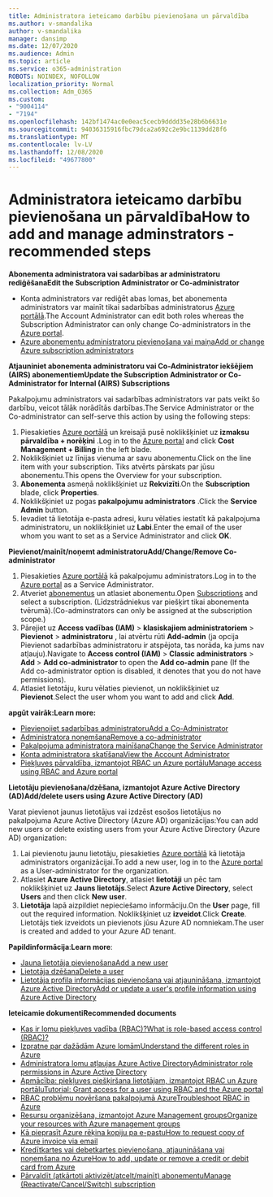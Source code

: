 ```yaml
---
title: Administratora ieteicamo darbību pievienošana un pārvaldība
ms.author: v-smandalika
author: v-smandalika
manager: dansimp
ms.date: 12/07/2020
ms.audience: Admin
ms.topic: article
ms.service: o365-administration
ROBOTS: NOINDEX, NOFOLLOW
localization_priority: Normal
ms.collection: Adm_O365
ms.custom:
- "9004114"
- "7194"
ms.openlocfilehash: 142bf1474ac0e0eac5cecb9dddd35e28b6b6631e
ms.sourcegitcommit: 94036315916fbc79dca2a692c2e9bc1139dd28f6
ms.translationtype: MT
ms.contentlocale: lv-LV
ms.lasthandoff: 12/08/2020
ms.locfileid: "49677800"
---
```

# <a name="how-to-add-and-manage-adminstrators---recommended-steps"></a><span data-ttu-id="fa83b-102">Administratora ieteicamo darbību pievienošana un pārvaldība</span><span class="sxs-lookup"><span data-stu-id="fa83b-102">How to add and manage adminstrators - recommended steps</span></span>

<span data-ttu-id="fa83b-103">**Abonementa administratora vai sadarbības ar administratoru rediģēšana**</span><span class="sxs-lookup"><span data-stu-id="fa83b-103">**Edit the Subscription Administrator or Co-administrator**</span></span>

- <span data-ttu-id="fa83b-104">Konta administrators var rediģēt abas lomas, bet abonementa administrators var mainīt tikai sadarbības administratorus [Azure portālā](https://ms.portal.azure.com/#home).</span><span class="sxs-lookup"><span data-stu-id="fa83b-104">The Account Administrator can edit both roles whereas the Subscription Administrator can only change Co-administrators in the [Azure portal](https://ms.portal.azure.com/#home).</span></span>
- [<span data-ttu-id="fa83b-105">Azure abonementu administratoru pievienošana vai maiņa</span><span class="sxs-lookup"><span data-stu-id="fa83b-105">Add or change Azure subscription administrators</span></span>](https://docs.microsoft.com/azure/cost-management-billing/manage/add-change-subscription-administrator)

<span data-ttu-id="fa83b-106">**Atjauniniet abonementa administratoru vai Co-Administrator iekšējiem (AIRS) abonementiem**</span><span class="sxs-lookup"><span data-stu-id="fa83b-106">**Update the Subscription Administrator or Co-Administrator for Internal (AIRS) Subscriptions**</span></span>

<span data-ttu-id="fa83b-107">Pakalpojumu administrators vai sadarbības administrators var pats veikt šo darbību, veicot tālāk norādītās darbības.</span><span class="sxs-lookup"><span data-stu-id="fa83b-107">The Service Administrator or the Co-administrator can self-serve this action by using the following steps:</span></span>

1. <span data-ttu-id="fa83b-108">Piesakieties [Azure portālā](https://ms.portal.azure.com/#home) un kreisajā pusē noklikšķiniet uz **izmaksu pārvaldība + norēķini** .</span><span class="sxs-lookup"><span data-stu-id="fa83b-108">Log in to the [Azure portal](https://ms.portal.azure.com/#home) and click **Cost Management + Billing** in the left blade.</span></span>
2. <span data-ttu-id="fa83b-109">Noklikšķiniet uz līnijas vienuma ar savu abonementu.</span><span class="sxs-lookup"><span data-stu-id="fa83b-109">Click on the line item with your subscription.</span></span> <span data-ttu-id="fa83b-110">Tiks atvērts pārskats par jūsu abonementu.</span><span class="sxs-lookup"><span data-stu-id="fa83b-110">This opens the Overview for your subscription.</span></span>
3. <span data-ttu-id="fa83b-111">**Abonementa** asmeņā noklikšķiniet uz **Rekvizīti**.</span><span class="sxs-lookup"><span data-stu-id="fa83b-111">On the **Subscription** blade, click **Properties**.</span></span> 
4. <span data-ttu-id="fa83b-112">Noklikšķiniet uz pogas **pakalpojumu administrators** .</span><span class="sxs-lookup"><span data-stu-id="fa83b-112">Click the **Service Admin** button.</span></span>
5. <span data-ttu-id="fa83b-113">Ievadiet tā lietotāja e-pasta adresi, kuru vēlaties iestatīt kā pakalpojuma administratoru, un noklikšķiniet uz **Labi**.</span><span class="sxs-lookup"><span data-stu-id="fa83b-113">Enter the email of the user whom you want to set as a Service Administrator and click **OK**.</span></span>

<span data-ttu-id="fa83b-114">**Pievienot/mainīt/noņemt administratoru**</span><span class="sxs-lookup"><span data-stu-id="fa83b-114">**Add/Change/Remove Co-administrator**</span></span>

1. <span data-ttu-id="fa83b-115">Piesakieties [Azure portālā](https://ms.portal.azure.com/#home) kā pakalpojumu administrators.</span><span class="sxs-lookup"><span data-stu-id="fa83b-115">Log in to the [Azure portal](https://ms.portal.azure.com/#home) as a Service Administrator.</span></span>
2. <span data-ttu-id="fa83b-116">Atveriet [abonementus](https://ms.portal.azure.com/#blade/Microsoft_Azure_Billing/SubscriptionsBlade) un atlasiet abonementu.</span><span class="sxs-lookup"><span data-stu-id="fa83b-116">Open [Subscriptions](https://ms.portal.azure.com/#blade/Microsoft_Azure_Billing/SubscriptionsBlade) and select a subscription.</span></span> <span data-ttu-id="fa83b-117">(Līdzstrādniekus var piešķirt tikai abonementa tvērumā).</span><span class="sxs-lookup"><span data-stu-id="fa83b-117">(Co-adminstrators can only be assigned at the subscription scope.)</span></span>
3. <span data-ttu-id="fa83b-118">Pārejiet uz **Access vadības (IAM)**  >  **klasiskajiem administratoriem**  >  **Pievienot**  >  **administratoru** , lai atvērtu rūti **Add-admin** (ja opcija Pievienot sadarbības administratoru ir atspējota, tas norāda, ka jums nav atļauju).</span><span class="sxs-lookup"><span data-stu-id="fa83b-118">Navigate to **Access control (IAM)** > **Classic administrators** > **Add** > **Add co-administrator** to open the **Add co-admin** pane (If the Add co-administrator option is disabled, it denotes that you do not have permissions).</span></span>
4. <span data-ttu-id="fa83b-119">Atlasiet lietotāju, kuru vēlaties pievienot, un noklikšķiniet uz **Pievienot**.</span><span class="sxs-lookup"><span data-stu-id="fa83b-119">Select the user whom you want to add and click **Add**.</span></span>

<span data-ttu-id="fa83b-120">**apgūt vairāk:**</span><span class="sxs-lookup"><span data-stu-id="fa83b-120">**Learn more:**</span></span>
- [<span data-ttu-id="fa83b-121">Pievienojiet sadarbības administratoru</span><span class="sxs-lookup"><span data-stu-id="fa83b-121">Add a Co-Administrator</span></span>](https://docs.microsoft.com/azure/role-based-access-control/classic-administrators)
- [<span data-ttu-id="fa83b-122">Administratora noņemšana</span><span class="sxs-lookup"><span data-stu-id="fa83b-122">Remove a co-administrator</span></span>](https://docs.microsoft.com/azure/role-based-access-control/classic-administrators)
- [<span data-ttu-id="fa83b-123">Pakalpojuma administratora mainīšana</span><span class="sxs-lookup"><span data-stu-id="fa83b-123">Change the Service Administrator</span></span>](https://docs.microsoft.com/azure/role-based-access-control/classic-administrators)
- [<span data-ttu-id="fa83b-124">Konta administratora skatīšana</span><span class="sxs-lookup"><span data-stu-id="fa83b-124">View the Account Administrator</span></span>](https://docs.microsoft.com/azure/role-based-access-control/classic-administrators)
- [<span data-ttu-id="fa83b-125">Piekļuves pārvaldība, izmantojot RBAC un Azure portālu</span><span class="sxs-lookup"><span data-stu-id="fa83b-125">Manage access using RBAC and Azure portal</span></span>](https://docs.microsoft.com/azure/role-based-access-control/role-assignments-portal)

<span data-ttu-id="fa83b-126">**Lietotāju pievienošana/dzēšana, izmantojot Azure Active Directory (AD)**</span><span class="sxs-lookup"><span data-stu-id="fa83b-126">**Add/delete users using Azure Active Directory (AD)**</span></span>

<span data-ttu-id="fa83b-127">Varat pievienot jaunus lietotājus vai izdzēst esošos lietotājus no pakalpojuma Azure Active Directory (Azure AD) organizācijas:</span><span class="sxs-lookup"><span data-stu-id="fa83b-127">You can add new users or delete existing users from your Azure Active Directory (Azure AD) organization:</span></span>

1. <span data-ttu-id="fa83b-128">Lai pievienotu jaunu lietotāju, piesakieties [Azure portālā](https://ms.portal.azure.com/#home) kā lietotāja administrators organizācijai.</span><span class="sxs-lookup"><span data-stu-id="fa83b-128">To add a new user, log in to the [Azure portal](https://ms.portal.azure.com/#home) as a User-administrator for the organization.</span></span>
2. <span data-ttu-id="fa83b-129">Atlasiet **Azure Active Directory**, atlasiet **lietotāji** un pēc tam noklikšķiniet uz **Jauns lietotājs**.</span><span class="sxs-lookup"><span data-stu-id="fa83b-129">Select **Azure Active Directory**, select **Users** and then click **New user**.</span></span>
3. <span data-ttu-id="fa83b-130">**Lietotāja** lapā aizpildiet nepieciešamo informāciju.</span><span class="sxs-lookup"><span data-stu-id="fa83b-130">On the **User** page, fill out the required information.</span></span> <span data-ttu-id="fa83b-131">Noklikšķiniet uz **izveidot**.</span><span class="sxs-lookup"><span data-stu-id="fa83b-131">Click **Create**.</span></span> <span data-ttu-id="fa83b-132">Lietotājs tiek izveidots un pievienots jūsu Azure AD nomniekam.</span><span class="sxs-lookup"><span data-stu-id="fa83b-132">The user is created and added to your Azure AD tenant.</span></span>

<span data-ttu-id="fa83b-133">**Papildinformācija**:</span><span class="sxs-lookup"><span data-stu-id="fa83b-133">**Learn more**:</span></span>

- [<span data-ttu-id="fa83b-134">Jauna lietotāja pievienošana</span><span class="sxs-lookup"><span data-stu-id="fa83b-134">Add a new user</span></span>](https://docs.microsoft.com/azure/active-directory/fundamentals/add-users-azure-active-directory)
- [<span data-ttu-id="fa83b-135">Lietotāja dzēšana</span><span class="sxs-lookup"><span data-stu-id="fa83b-135">Delete a user</span></span>](https://docs.microsoft.com/azure/active-directory/fundamentals/add-users-azure-active-directory)
- [<span data-ttu-id="fa83b-136">Lietotāja profila informācijas pievienošana vai atjaunināšana, izmantojot Azure Active Directory</span><span class="sxs-lookup"><span data-stu-id="fa83b-136">Add or update a user's profile information using Azure Active Directory</span></span>](https://docs.microsoft.com/azure/active-directory/fundamentals/active-directory-users-profile-azure-portal)

<span data-ttu-id="fa83b-137">**Ieteicamie dokumenti**</span><span class="sxs-lookup"><span data-stu-id="fa83b-137">**Recommended documents**</span></span>

- [<span data-ttu-id="fa83b-138">Kas ir lomu piekļuves vadība (RBAC)?</span><span class="sxs-lookup"><span data-stu-id="fa83b-138">What is role-based access control (RBAC)?</span></span>](https://docs.microsoft.com/azure/role-based-access-control/overview)
- [<span data-ttu-id="fa83b-139">Izpratne par dažādām Azure lomām</span><span class="sxs-lookup"><span data-stu-id="fa83b-139">Understand the different roles in Azure</span></span>](https://docs.microsoft.com/azure/role-based-access-control/rbac-and-directory-admin-roles)
- [<span data-ttu-id="fa83b-140">Administratora lomu atļaujas Azure Active Directory</span><span class="sxs-lookup"><span data-stu-id="fa83b-140">Administrator role permissions in Azure Active Directory</span></span>](https://docs.microsoft.com/azure/active-directory/roles/permissions-reference)
- [<span data-ttu-id="fa83b-141">Apmācība: piekļuves piešķiršana lietotājam, izmantojot RBAC un Azure portālu</span><span class="sxs-lookup"><span data-stu-id="fa83b-141">Tutorial: Grant access for a user using RBAC and the Azure portal</span></span>](https://docs.microsoft.com/azure/role-based-access-control/quickstart-assign-role-user-portal)
- [<span data-ttu-id="fa83b-142">RBAC problēmu novēršana pakalpojumā Azure</span><span class="sxs-lookup"><span data-stu-id="fa83b-142">Troubleshoot RBAC in Azure</span></span>](https://docs.microsoft.com/azure/role-based-access-control/troubleshooting)
- [<span data-ttu-id="fa83b-143">Resursu organizēšana, izmantojot Azure Management groups</span><span class="sxs-lookup"><span data-stu-id="fa83b-143">Organize your resources with Azure management groups</span></span>](https://docs.microsoft.com/azure/governance/management-groups/overview)
- [<span data-ttu-id="fa83b-144">Kā pieprasīt Azure rēķina kopiju pa e-pastu</span><span class="sxs-lookup"><span data-stu-id="fa83b-144">How to request copy of Azure invoice via email</span></span>](https://azure.microsoft.com/en-us/blog/azure-email-invoices/)
- [<span data-ttu-id="fa83b-145">Kredītkartes vai debetkartes pievienošana, atjaunināšana vai noņemšana no Azure</span><span class="sxs-lookup"><span data-stu-id="fa83b-145">How to add, update or remove a credit or debit card from Azure</span></span>](https://docs.microsoft.com/azure/cost-management-billing/manage/change-credit-card)
- [<span data-ttu-id="fa83b-146">Pārvaldīt (atkārtoti aktivizēt/atcelt/mainīt) abonementu</span><span class="sxs-lookup"><span data-stu-id="fa83b-146">Manage (Reactivate/Cancel/Switch) subscription</span></span>](https://docs.microsoft.com/azure/cost-management-billing/manage/subscription-disabled)



